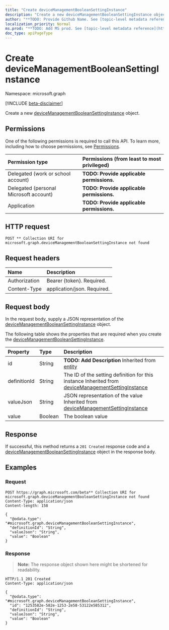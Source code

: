 ```yaml
---
title: "Create deviceManagementBooleanSettingInstance"
description: "Create a new deviceManagementBooleanSettingInstance object."
author: "**TODO: Provide Github Name. See [topic-level metadata reference](https://msgo.azurewebsites.net/add/document/guidelines/metadata.html#topic-level-metadata)**"
localization_priority: Normal
ms.prod: "**TODO: Add MS prod. See [topic-level metadata reference](https://msgo.azurewebsites.net/add/document/guidelines/metadata.html#topic-level-metadata)**"
doc_type: apiPageType
---
```


# Create deviceManagementBooleanSettingInstance
Namespace: microsoft.graph

[!INCLUDE [beta-disclaimer](../../includes/beta-disclaimer.md)]

Create a new [deviceManagementBooleanSettingInstance](../resources/devicemanagementbooleansettinginstance.md) object.

## Permissions
One of the following permissions is required to call this API. To learn more, including how to choose permissions, see [Permissions](/graph/permissions-reference).

|Permission type|Permissions (from least to most privileged)|
|:---|:---|
|Delegated (work or school account)|**TODO: Provide applicable permissions.**|
|Delegated (personal Microsoft account)|**TODO: Provide applicable permissions.**|
|Application|**TODO: Provide applicable permissions.**|

## HTTP request

<!-- {
  "blockType": "ignored"
}
-->
``` http
POST ** Collection URI for microsoft.graph.deviceManagementBooleanSettingInstance not found
```

## Request headers
|Name|Description|
|:---|:---|
|Authorization|Bearer {token}. Required.|
|Content-Type|application/json. Required.|

## Request body
In the request body, supply a JSON representation of the [deviceManagementBooleanSettingInstance](../resources/devicemanagementbooleansettinginstance.md) object.

The following table shows the properties that are required when you create the [deviceManagementBooleanSettingInstance](../resources/devicemanagementbooleansettinginstance.md).

|Property|Type|Description|
|:---|:---|:---|
|id|String|**TODO: Add Description** Inherited from [entity](../resources/entity.md)|
|definitionId|String|The ID of the setting definition for this instance Inherited from [deviceManagementSettingInstance](../resources/devicemanagementsettinginstance.md)|
|valueJson|String|JSON representation of the value Inherited from [deviceManagementSettingInstance](../resources/devicemanagementsettinginstance.md)|
|value|Boolean|The boolean value|



## Response

If successful, this method returns a `201 Created` response code and a [deviceManagementBooleanSettingInstance](../resources/devicemanagementbooleansettinginstance.md) object in the response body.

## Examples

### Request
<!-- {
  "blockType": "request",
  "name": "create_devicemanagementbooleansettinginstance_from_"
}
-->
``` http
POST https://graph.microsoft.com/beta** Collection URI for microsoft.graph.deviceManagementBooleanSettingInstance not found
Content-Type: application/json
Content-length: 158

{
  "@odata.type": "#microsoft.graph.deviceManagementBooleanSettingInstance",
  "definitionId": "String",
  "valueJson": "String",
  "value": "Boolean"
}
```


### Response
>**Note:** The response object shown here might be shortened for readability.
<!-- {
  "blockType": "response",
  "truncated": true,
  "@odata.type": "microsoft.graph.deviceManagementBooleanSettingInstance"
}
-->
``` http
HTTP/1.1 201 Created
Content-Type: application/json

{
  "@odata.type": "#microsoft.graph.deviceManagementBooleanSettingInstance",
  "id": "1253582e-582e-1253-2e58-53122e585312",
  "definitionId": "String",
  "valueJson": "String",
  "value": "Boolean"
}
```

